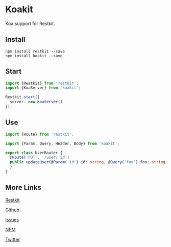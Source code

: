 Koakit
==========

Koa support for Restkit.

## Install

```
npm install restkit --save
npm install koakit --save
```

## Start

```typescript
import {Restkit} from 'restkit';
import {KoaServer} from 'koakit';

Restkit.start({
  server: new KoaServer()
});
```

## Use

```typescript
import {Route} from 'restkit';

import {Param, Query, Header, Body} from 'koakit';

export class UserRouter {
  @Route('PUT', '/user/:id')
  public updateUser(@Param('id') id: string, @Query('foo') foo: string, @Header('Authorization') auth: string, @Body() update: any) {
  }
}
```

## More Links

[Restkit](https://github.com/iamchairs/restkit)

[Github](https://github.com/iamchairs/expresskit)

[Issues](https://github.com/iamchairs/expresskit/issues)

[NPM](https://www.npmjs.com/package/expresskit)

[Twitter](https://twitter.com/micahwllmsn)